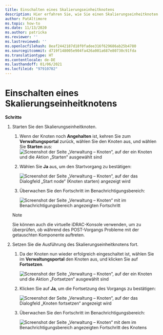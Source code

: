 ```yaml
---
title: Einschalten eines Skalierungseinheitknotens
description: Hier erfahren Sie, wie Sie einen Skalierungseinheitknoten einschalten.
author: PatAltimore
ms.topic: how-to
ms.date: 11/13/2020
ms.author: patricka
ms.reviewer: ''
ms.lastreviewed: ''
ms.openlocfilehash: 8eaf2442187d18f0fadee316f629686ab25b4780
ms.sourcegitcommit: d719f148005e904fa426a001a687e80730c91fda
ms.translationtype: HT
ms.contentlocale: de-DE
ms.lasthandoff: 01/06/2021
ms.locfileid: "97910702"
---
```

# <a name="powering-on-a-scale-unit-node"></a>Einschalten eines Skalierungseinheitknotens

**Schritte**

1.  Starten Sie den Skalierungseinheitknoten.

    1.  Wenn der Knoten noch **Angehalten** ist, kehren Sie zum **Verwaltungsportal** zurück, wählen Sie den Knoten aus, und wählen Sie **Starten** aus: ![Screenshot der Seite „Verwaltung – Knoten“, auf der ein Knoten und die Aktion „Starten“ ausgewählt sind](media/image-46.png)

    1.  Wählen Sie **Ja** aus, um den Startvorgang zu bestätigen:

        ![Screenshot der Seite „Verwaltung – Knoten“, auf der das Dialogfeld „Start node“ (Knoten starten) angezeigt wird](media/image-47.png)
        
    1.  Überwachen Sie den Fortschritt im Benachrichtigungsbereich:
    
        ![Screenshot der Seite „Verwaltung – Knoten“ mit im Benachrichtigungsbereich angezeigten Fortschritt](media/image-48.png)
            
    > [!NOTE]
    > Sie können auch die virtuelle iDRAC-Konsole verwenden, um zu überprüfen, ob während des POST-Vorgangs Probleme mit der getauschten Komponente auftreten.
    
2.  Setzen Sie die Ausführung des Skalierungseinheitknotens fort.

    1.  Da der Knoten nun wieder erfolgreich eingeschaltet ist, wählen Sie im **Verwaltungsportal** den Knoten aus, und klicken Sie auf **Fortsetzen**.

        ![Screenshot der Seite „Verwaltung – Knoten“, auf der ein Knoten und die Aktion „Fortsetzen“ ausgewählt sind](media/image-49.png)
        
    1.  Klicken Sie auf **Ja**, um die Fortsetzung des Vorgangs zu bestätigen:
    
        ![Screenshot der Seite „Verwaltung – Knoten“, auf der das Dialogfeld „Knoten fortsetzen“ angezeigt wird](media/image-50.png)
    
    1.  Überwachen Sie den Fortschritt im Benachrichtigungsbereich:
    
        ![Screenshot der Seite „Verwaltung – Knoten“ mit dem im Benachrichtigungsbereich angezeigten Fortschritt des Knotens](media/image-51.png)
        
